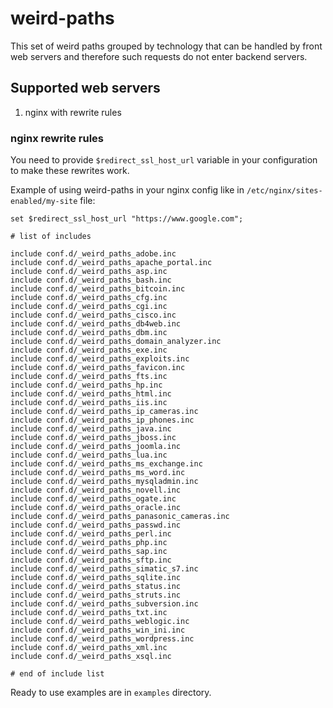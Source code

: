 # weird-paths
This set of weird paths grouped by technology that can be handled by front web servers and therefore such requests do not enter backend servers.

## Supported web servers

1. nginx with rewrite rules

### nginx rewrite rules

You need to provide `$redirect_ssl_host_url` variable in your configuration to make these rewrites work.

Example of using weird-paths in your nginx config like in `/etc/nginx/sites-enabled/my-site` file:

```
set $redirect_ssl_host_url "https://www.google.com";

# list of includes

include conf.d/_weird_paths_adobe.inc
include conf.d/_weird_paths_apache_portal.inc
include conf.d/_weird_paths_asp.inc
include conf.d/_weird_paths_bash.inc
include conf.d/_weird_paths_bitcoin.inc
include conf.d/_weird_paths_cfg.inc
include conf.d/_weird_paths_cgi.inc
include conf.d/_weird_paths_cisco.inc
include conf.d/_weird_paths_db4web.inc
include conf.d/_weird_paths_dbm.inc
include conf.d/_weird_paths_domain_analyzer.inc
include conf.d/_weird_paths_exe.inc
include conf.d/_weird_paths_exploits.inc
include conf.d/_weird_paths_favicon.inc
include conf.d/_weird_paths_fts.inc
include conf.d/_weird_paths_hp.inc
include conf.d/_weird_paths_html.inc
include conf.d/_weird_paths_iis.inc
include conf.d/_weird_paths_ip_cameras.inc
include conf.d/_weird_paths_ip_phones.inc
include conf.d/_weird_paths_java.inc
include conf.d/_weird_paths_jboss.inc
include conf.d/_weird_paths_joomla.inc
include conf.d/_weird_paths_lua.inc
include conf.d/_weird_paths_ms_exchange.inc
include conf.d/_weird_paths_ms_word.inc
include conf.d/_weird_paths_mysqladmin.inc
include conf.d/_weird_paths_novell.inc
include conf.d/_weird_paths_ogate.inc
include conf.d/_weird_paths_oracle.inc
include conf.d/_weird_paths_panasonic_cameras.inc
include conf.d/_weird_paths_passwd.inc
include conf.d/_weird_paths_perl.inc
include conf.d/_weird_paths_php.inc
include conf.d/_weird_paths_sap.inc
include conf.d/_weird_paths_sftp.inc
include conf.d/_weird_paths_simatic_s7.inc
include conf.d/_weird_paths_sqlite.inc
include conf.d/_weird_paths_status.inc
include conf.d/_weird_paths_struts.inc
include conf.d/_weird_paths_subversion.inc
include conf.d/_weird_paths_txt.inc
include conf.d/_weird_paths_weblogic.inc
include conf.d/_weird_paths_win_ini.inc
include conf.d/_weird_paths_wordpress.inc
include conf.d/_weird_paths_xml.inc
include conf.d/_weird_paths_xsql.inc

# end of include list
```

Ready to use examples are in `examples` directory.
